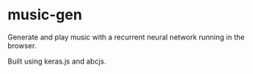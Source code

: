 music-gen
=========

Generate and play music with a recurrent neural network running in the browser.

Built using keras.js and abcjs.
